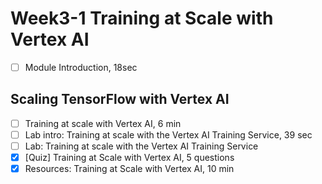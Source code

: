 # Week3-1 Training at Scale with Vertex AI

- [ ] Module Introduction, 18sec

## Scaling TensorFlow with Vertex AI

- [ ] Training at scale with Vertex AI, 6 min
- [ ] Lab intro: Training at scale with the Vertex AI Training Service, 39 sec
- [ ] Lab: Training at scale with the Vertex AI Training Service
- [x] [Quiz] Training at Scale with Vertex AI, 5 questions
- [x] Resources: Training at Scale with Vertex AI, 10 min